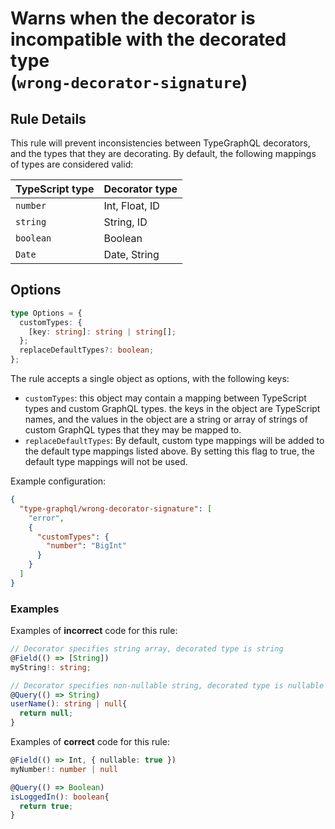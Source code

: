 # Warns when the decorator is incompatible with the decorated type<br/>(`wrong-decorator-signature`)

## Rule Details

This rule will prevent inconsistencies between TypeGraphQL decorators, and the types that they are decorating. By default, the following mappings of types are considered valid:

| TypeScript type | Decorator type |
| --------------- | -------------- |
| `number`        | Int, Float, ID |
| `string`        | String, ID     |
| `boolean`       | Boolean        |
| `Date`          | Date, String   |

## Options

```ts
type Options = {
  customTypes: {
    [key: string]: string | string[];
  };
  replaceDefaultTypes?: boolean;
};
```

The rule accepts a single object as options, with the following keys:

- `customTypes`: this object may contain a mapping between TypeScript types and custom GraphQL types. the keys in the object are TypeScript names, and the values in the object are a string or array of strings of custom GraphQL types that they may be mapped to.
- `replaceDefaultTypes`: By default, custom type mappings will be added to the default type mappings listed above. By setting this flag to true, the default type mappings will not be used.

Example configuration:

```json
{
  "type-graphql/wrong-decorator-signature": [
    "error",
    {
      "customTypes": {
        "number": "BigInt"
      }
    }
  ]
}
```

### Examples

Examples of **incorrect** code for this rule:

```ts
// Decorator specifies string array, decorated type is string
@Field(() => [String])
myString!: string;
```

```ts
// Decorator specifies non-nullable string, decorated type is nullable string
@Query(() => String)
userName(): string | null{
  return null;
}
```

Examples of **correct** code for this rule:

```ts
@Field(() => Int, { nullable: true })
myNumber!: number | null
```

```ts
@Query(() => Boolean)
isLoggedIn(): boolean{
  return true;
}
```
